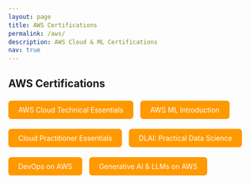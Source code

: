 ```yaml
---
layout: page
title: AWS Certifications
permalink: /aws/
description: AWS Cloud & ML Certifications
nav: true
---
```


## AWS Certifications

<!-- AWS Cloud Technical Essentials -->
<a href="javascript:void(0)" onclick="document.getElementById('modal-essentials').style.display='block'" style="display:inline-block; padding:10px 20px; background:#ff9900; color:white; border-radius:6px; text-decoration:none; margin: 5px 10px 15px 0;">
  AWS Cloud Technical Essentials
</a>
<div id="modal-essentials" style="display:none; position:fixed; top:0; left:0; width:100%; height:100%; background:rgba(0,0,0,0.8); z-index:1000;">
  <div style="position:relative; margin:5% auto; padding:20px; background:#fff; width:90%; max-width:800px; border-radius:12px;">
    <span onclick="document.getElementById('modal-essentials').style.display='none'" style="position:absolute; top:10px; right:20px; font-size:24px; cursor:pointer;">&times;</span>
    <img src="/assets/img/AWS/AWS Cloud Technical Essentials.png" alt="AWS Cloud Technical Essentials" style="width:100%; height:auto; border-radius:8px;">
  </div>
</div>

<!-- AWS ML Introduction -->
<a href="javascript:void(0)" onclick="document.getElementById('modal-mlintro').style.display='block'" style="display:inline-block; padding:10px 20px; background:#ff9900; color:white; border-radius:6px; text-decoration:none; margin: 5px 10px 15px 0;">
  AWS ML Introduction
</a>
<div id="modal-mlintro" style="display:none; position:fixed; top:0; left:0; width:100%; height:100%; background:rgba(0,0,0,0.8); z-index:1000;">
  <div style="position:relative; margin:5% auto; padding:20px; background:#fff; width:90%; max-width:800px; border-radius:12px;">
    <span onclick="document.getElementById('modal-mlintro').style.display='none'" style="position:absolute; top:10px; right:20px; font-size:24px; cursor:pointer;">&times;</span>
    <img src="/assets/img/AWS/AWS ML Introduction.png" alt="AWS ML Introduction" style="width:100%; height:auto; border-radius:8px;">
  </div>
</div>

<!-- AWS Cloud Practitioner Essentials -->
<a href="javascript:void(0)" onclick="document.getElementById('modal-practitioner').style.display='block'" style="display:inline-block; padding:10px 20px; background:#ff9900; color:white; border-radius:6px; text-decoration:none; margin: 5px 10px 15px 0;">
  Cloud Practitioner Essentials
</a>
<div id="modal-practitioner" style="display:none; position:fixed; top:0; left:0; width:100%; height:100%; background:rgba(0,0,0,0.8); z-index:1000;">
  <div style="position:relative; margin:5% auto; padding:20px; background:#fff; width:90%; max-width:800px; border-radius:12px;">
    <span onclick="document.getElementById('modal-practitioner').style.display='none'" style="position:absolute; top:10px; right:20px; font-size:24px; cursor:pointer;">&times;</span>
    <img src="/assets/img/AWS/AWS_Cloud_Practitioner_Essentials.png" alt="Cloud Practitioner Essentials" style="width:100%; height:auto; border-radius:8px;">
  </div>
</div>

<!-- DLAI Practical Data Science -->
<a href="javascript:void(0)" onclick="document.getElementById('modal-dlai').style.display='block'" style="display:inline-block; padding:10px 20px; background:#ff9900; color:white; border-radius:6px; text-decoration:none; margin: 5px 10px 15px 0;">
  DLAI: Practical Data Science
</a>
<div id="modal-dlai" style="display:none; position:fixed; top:0; left:0; width:100%; height:100%; background:rgba(0,0,0,0.8); z-index:1000;">
  <div style="position:relative; margin:5% auto; padding:20px; background:#fff; width:90%; max-width:800px; border-radius:12px;">
    <span onclick="document.getElementById('modal-dlai').style.display='none'" style="position:absolute; top:10px; right:20px; font-size:24px; cursor:pointer;">&times;</span>
    <img src="/assets/img/AWS/DLAI_Practical_Data_Science_on_AWS_Cloud.png" alt="DLAI Practical Data Science" style="width:100%; height:auto; border-radius:8px;">
  </div>
</div>

<!-- DevOps on AWS -->
<a href="javascript:void(0)" onclick="document.getElementById('modal-devops').style.display='block'" style="display:inline-block; padding:10px 20px; background:#ff9900; color:white; border-radius:6px; text-decoration:none; margin: 5px 10px 15px 0;">
  DevOps on AWS
</a>
<div id="modal-devops" style="display:none; position:fixed; top:0; left:0; width:100%; height:100%; background:rgba(0,0,0,0.8); z-index:1000;">
  <div style="position:relative; margin:5% auto; padding:20px; background:#fff; width:90%; max-width:800px; border-radius:12px;">
    <span onclick="document.getElementById('modal-devops').style.display='none'" style="position:absolute; top:10px; right:20px; font-size:24px; cursor:pointer;">&times;</span>
    <img src="/assets/img/AWS/DevOps on AWS Project Management.png" alt="DevOps on AWS" style="width:100%; height:auto; border-radius:8px;">
  </div>
</div>

<!-- Generative AI on AWS -->
<a href="javascript:void(0)" onclick="document.getElementById('modal-genai-aws').style.display='block'" style="display:inline-block; padding:10px 20px; background:#ff9900; color:white; border-radius:6px; text-decoration:none; margin: 5px 10px 15px 0;">
  Generative AI & LLMs on AWS
</a>
<div id="modal-genai-aws" style="display:none; position:fixed; top:0; left:0; width:100%; height:100%; background:rgba(0,0,0,0.8); z-index:1000;">
  <div style="position:relative; margin:5% auto; padding:20px; background:#fff; width:90%; max-width:800px; border-radius:12px;">
    <span onclick="document.getElementById('modal-genai-aws').style.display='none'" style="position:absolute; top:10px; right:20px; font-size:24px; cursor:pointer;">&times;</span>
    <img src="/assets/img/AWS/Generative_AI_and_Large_Language_Models.png" alt="Generative AI on AWS" style="width:100%; height:auto; border-radius:8px;">
  </div>
</div>

